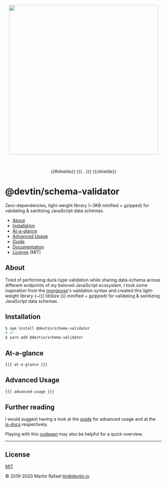 <p align="center"><img align="center" width="480" src="https://repository-images.githubusercontent.com/228456718/f4767e00-61e6-11ea-964a-7b02d8dcb48f"/></p><br/>
<p align="center">
{{#shields}}
{{{ . }}}
{{/shields}}
</p>

# @devtin/schema-validator
Zero-dependencies, light-weight library (~3KB minified + gzipped) for validating & sanitizing JavaScript data schemas.  

- [About](#about)
- [Installation](#installation)
- [At-a-glance](#at-a-glance)
- [Advanced Usage](#advanced-usage)
- [Guide](./guide/README.md)
- [Documentation](/DOCS.md)
- [License](#license) (MIT)

## About

Tired of performing duck-type validation while sharing data-schema across different endpoints of my beloved
JavaScript ecosystem, I took some inspiration from the [mongoose](https://mongoosejs.com)'s validation syntax and created
this light-weight library (~{{{ libSize }}} minified + gzipped) for validating & sanitizing JavaScript data schemas.

## Installation

```sh
$ npm install @devtin/schema-validator
# or
$ yarn add @devtin/schema-validator
```

## At-a-glance

```js
{{{ at-a-glance }}}
```

## Advanced Usage

```js
{{{ advanced-usage }}}
```


## Further reading

I would suggest having a look at the [guide](./guide/README.md) for advanced usage and at the [js-docs](./DOCS.md)
respectively.  

Playing with this <a href="https://codepen.io/tin_r/pen/PoqwLMb" target="_blank">codepen</a> may also be helpful for a
quick overview.

* * *

## License

[MIT](https://opensource.org/licenses/MIT)

&copy; 2019-2020 Martin Rafael <tin@devtin.io>
